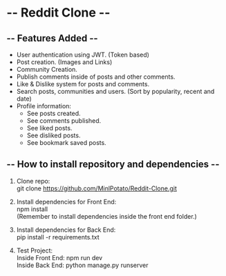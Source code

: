 <h1>-- Reddit Clone --</h1> 

<h2>-- Features Added --</h2>

<ul>
  <li>User authentication using JWT. (Token based)</li>
  <li>Post creation. (Images and Links)</li>
  <li>Community Creation.</li>
  <li>Publish comments inside of posts and other comments.</li>
  <li>Like & Dislike system for posts and comments.</li>
  <li>Search posts, communities and users. (Sort by popularity, recent and date)</li>
  <li>Profile information: 
     <ul>
       <li>See posts created.</li>
       <li>See comments published.</li>
       <li>See liked posts.</li>
       <li>See disliked posts.</li>
       <li>See bookmark saved posts.</li>
    </ul>
  </li>
</ul>

<h2>-- How to install repository and dependencies --</h2> 

1. Clone repo: <br/>
git clone https://github.com/MinlPotato/Reddit-Clone.git

3. Install dependencies for Front End:
<br/>npm install
<br/>(Remember to install dependencies inside the front end folder.)

4. Install dependencies for Back End:
<br/>pip install -r requirements.txt

5. Test Project:
<br/>Inside Front End: npm run dev
<br/>Inside Back End: python manage.py runserver
